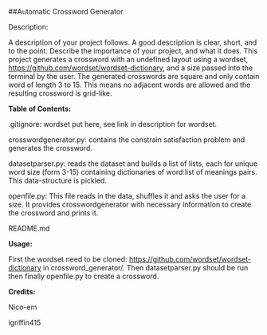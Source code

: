 ##Automatic Crossword Generator

Description:

A description of your project follows. A good description is clear, short, and to the point. Describe the importance of your project, and what it does.
This project generates a crossword with an undefined layout using a wordset, https://github.com/wordset/wordset-dictionary, and a size passed into the terminal by the user. The generated crosswords are square and only contain word of length 3 to 15. This means no adjacent words are allowed and the resulting crossword is grid-like.


**Table of Contents:**

.gitignore: wordset put here, see link in description for wordset.

crosswordgenerator.py: contains the constrain satisfaction problem and generates the crossword.

datasetparser.py: reads the dataset and builds a list of lists, each for unique word size (form 3-15) containing dictionaries of word:list of meanings pairs. This data-structure is pickled.

openfile.py: This file reads in the data, shuffles it and asks the user for a size. It provides crosswordgenerator with necessary information to create the crossword and prints it.

README.md


**Usage:**

First the wordset need to be cloned: https://github.com/wordset/wordset-dictionary in crossword_generator/. Then datasetparser.py should be run then finally openfile.py to create a crossword.


**Credits:**

Nico-em

igriffin415
